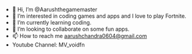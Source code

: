 - 👋 Hi, I’m @Aarushthegamemaster
- 👀 I’m interested in coding games and apps and I love to play Fortnite.
- 🌱 I’m currently learning coding.
- 💞️ I’m looking to collaborate on some fun apps.
- 📫 How to reach me aarushchandra0604@gmail.com
- Youtube Channel: MV_voidfn
<!---
Aarushthegamemaster/Aarushthegamemaster is a ✨ special ✨ repository because its `README.md` (this file) appears on your GitHub profile.
You can click the Preview link to take a look at your changes.
--->
